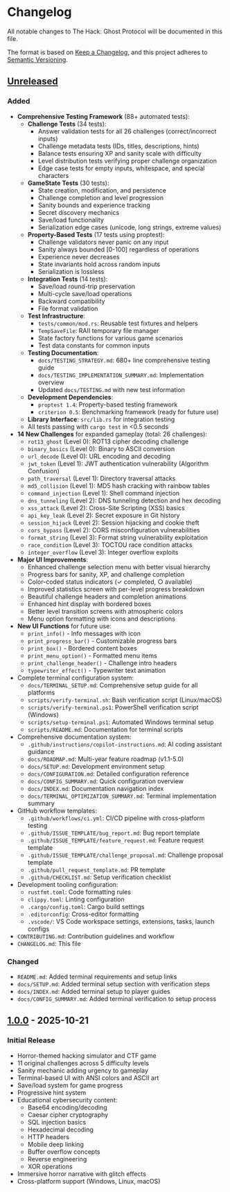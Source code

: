 # Changelog

All notable changes to The Hack: Ghost Protocol will be documented in this file.

The format is based on [Keep a Changelog](https://keepachangelog.com/en/1.0.0/),
and this project adheres to [Semantic Versioning](https://semver.org/spec/v2.0.0.html).

## [Unreleased]

### Added

-   **Comprehensive Testing Framework** (88+ automated tests):
    -   **Challenge Tests** (34 tests):
        -   Answer validation tests for all 26 challenges (correct/incorrect inputs)
        -   Challenge metadata tests (IDs, titles, descriptions, hints)
        -   Balance tests ensuring XP and sanity scale with difficulty
        -   Level distribution tests verifying proper challenge organization
        -   Edge case tests for empty inputs, whitespace, and special characters
    -   **GameState Tests** (30 tests):
        -   State creation, modification, and persistence
        -   Challenge completion and level progression
        -   Sanity bounds and experience tracking
        -   Secret discovery mechanics
        -   Save/load functionality
        -   Serialization edge cases (unicode, long strings, extreme values)
    -   **Property-Based Tests** (17 tests using proptest):
        -   Challenge validators never panic on any input
        -   Sanity always bounded [0-100] regardless of operations
        -   Experience never decreases
        -   State invariants hold across random inputs
        -   Serialization is lossless
    -   **Integration Tests** (14 tests):
        -   Save/load round-trip preservation
        -   Multi-cycle save/load operations
        -   Backward compatibility
        -   File format validation
    -   **Test Infrastructure**:
        -   `tests/common/mod.rs`: Reusable test fixtures and helpers
        -   `TempSaveFile`: RAII temporary file manager
        -   State factory functions for various game scenarios
        -   Test data constants for common inputs
    -   **Testing Documentation**:
        -   `docs/TESTING_STRATEGY.md`: 680+ line comprehensive testing guide
        -   `docs/TESTING_IMPLEMENTATION_SUMMARY.md`: Implementation overview
        -   Updated `docs/TESTING.md` with new test information
    -   **Development Dependencies**:
        -   `proptest 1.4`: Property-based testing framework
        -   `criterion 0.5`: Benchmarking framework (ready for future use)
    -   **Library Interface**: `src/lib.rs` for integration testing
    -   All tests passing with `cargo test` in <0.5 seconds
-   **14 New Challenges** for expanded gameplay (total: 26 challenges):
    -   `rot13_ghost` (Level 0): ROT13 cipher decoding challenge
    -   `binary_basics` (Level 0): Binary to ASCII conversion
    -   `url_decode` (Level 0): URL encoding and decoding
    -   `jwt_token` (Level 1): JWT authentication vulnerability (Algorithm Confusion)
    -   `path_traversal` (Level 1): Directory traversal attacks
    -   `md5_collision` (Level 1): MD5 hash cracking with rainbow tables
    -   `command_injection` (Level 1): Shell command injection
    -   `dns_tunneling` (Level 2): DNS tunneling detection and hex decoding
    -   `xss_attack` (Level 2): Cross-Site Scripting (XSS) basics
    -   `api_key_leak` (Level 2): Secret exposure in Git history
    -   `session_hijack` (Level 2): Session hijacking and cookie theft
    -   `cors_bypass` (Level 2): CORS misconfiguration vulnerabilities
    -   `format_string` (Level 3): Format string vulnerability exploitation
    -   `race_condition` (Level 3): TOCTOU race condition attacks
    -   `integer_overflow` (Level 3): Integer overflow exploits
-   **Major UI Improvements**:
    -   Enhanced challenge selection menu with better visual hierarchy
    -   Progress bars for sanity, XP, and challenge completion
    -   Color-coded status indicators (✓ completed, ○ available)
    -   Improved statistics screen with per-level progress breakdown
    -   Beautiful challenge headers and completion animations
    -   Enhanced hint display with bordered boxes
    -   Better level transition screens with atmospheric colors
    -   Menu option formatting with icons and descriptions
-   **New UI Functions** for future use:
    -   `print_info()` - Info messages with icon
    -   `print_progress_bar()` - Customizable progress bars
    -   `print_box()` - Bordered content boxes
    -   `print_menu_option()` - Formatted menu items
    -   `print_challenge_header()` - Challenge intro headers
    -   `typewriter_effect()` - Typewriter text animation
-   Complete terminal configuration system:
    -   `docs/TERMINAL_SETUP.md`: Comprehensive setup guide for all platforms
    -   `scripts/verify-terminal.sh`: Bash verification script (Linux/macOS)
    -   `scripts/verify-terminal.ps1`: PowerShell verification script (Windows)
    -   `scripts/setup-terminal.ps1`: Automated Windows terminal setup
    -   `scripts/README.md`: Documentation for terminal scripts
-   Comprehensive documentation system:
    -   `.github/instructions/copilot-instructions.md`: AI coding assistant guidance
    -   `docs/ROADMAP.md`: Multi-year feature roadmap (v1.1-5.0)
    -   `docs/SETUP.md`: Development environment setup
    -   `docs/CONFIGURATION.md`: Detailed configuration reference
    -   `docs/CONFIG_SUMMARY.md`: Quick configuration overview
    -   `docs/INDEX.md`: Documentation navigation index
    -   `docs/TERMINAL_OPTIMIZATION_SUMMARY.md`: Terminal implementation summary
-   GitHub workflow templates:
    -   `.github/workflows/ci.yml`: CI/CD pipeline with cross-platform testing
    -   `.github/ISSUE_TEMPLATE/bug_report.md`: Bug report template
    -   `.github/ISSUE_TEMPLATE/feature_request.md`: Feature request template
    -   `.github/ISSUE_TEMPLATE/challenge_proposal.md`: Challenge proposal template
    -   `.github/pull_request_template.md`: PR template
    -   `.github/CHECKLIST.md`: Setup verification checklist
-   Development tooling configuration:
    -   `rustfmt.toml`: Code formatting rules
    -   `clippy.toml`: Linting configuration
    -   `.cargo/config.toml`: Cargo build settings
    -   `.editorconfig`: Cross-editor formatting
    -   `.vscode/`: VS Code workspace settings, extensions, tasks, launch configs
-   `CONTRIBUTING.md`: Contribution guidelines and workflow
-   `CHANGELOG.md`: This file

### Changed

-   `README.md`: Added terminal requirements and setup links
-   `docs/SETUP.md`: Added terminal setup section with verification steps
-   `docs/INDEX.md`: Added terminal setup to player guides
-   `docs/CONFIG_SUMMARY.md`: Added terminal verification to setup process

## [1.0.0] - 2025-10-21

### Initial Release

-   Horror-themed hacking simulator and CTF game
-   11 original challenges across 5 difficulty levels
-   Sanity mechanic adding urgency to gameplay
-   Terminal-based UI with ANSI colors and ASCII art
-   Save/load system for game progress
-   Progressive hint system
-   Educational cybersecurity content:
    -   Base64 encoding/decoding
    -   Caesar cipher cryptography
    -   SQL injection basics
    -   Hexadecimal decoding
    -   HTTP headers
    -   Mobile deep linking
    -   Buffer overflow concepts
    -   Reverse engineering
    -   XOR operations
-   Immersive horror narrative with glitch effects
-   Cross-platform support (Windows, Linux, macOS)

[Unreleased]: https://github.com/and3rn3t/hack/compare/v1.0.0...HEAD
[1.0.0]: https://github.com/and3rn3t/hack/releases/tag/v1.0.0
